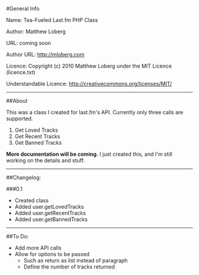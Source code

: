 #General Info

Name: Tea-Fueled Last.fm PHP Class

Author: Matthew Loberg

URL: coming soon

Author URL: http://mloberg.com

Licence: Copyright (c) 2010 Matthew Loberg under the MIT Licence (licence.txt)

Understandable Licence: http://creativecommons.org/licenses/MIT/

***

##About

This was a class I created for last.fm's API. Currently only three calls are supported.

1. Get Loved Tracks
2. Get Recent Tracks
3. Get Banned Tracks

**More documentation will be coming.** I just created this, and I'm still working on the details and stuff.

***

##Changelog:

###0.1

* Created class
* Added user.getLovedTracks
* Added user.getRecentTracks
* Added user.getBannedTracks

***

##To Do:

* Add more API calls
* Allow for options to be passed
   * Such as return as list instead of paragraph
   * Define the number of tracks returned